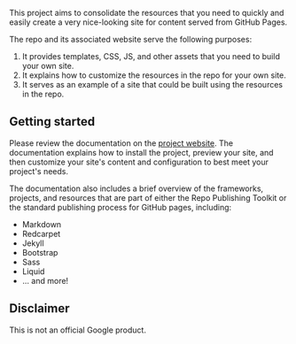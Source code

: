This project aims to consolidate the resources that you need to quickly and
easily create a very nice-looking site for content served from GitHub Pages.

The repo and its associated website serve the following purposes:

1. It provides templates, CSS, JS, and other assets that you need to build
   your own site.
1. It explains how to customize the resources in the repo for your own site.
1. It serves as an example of a site that could be built using the resources
   in the repo.

## Getting started

Please review the documentation on the [project website](site.url).
The documentation explains how to install the project, preview your site,
and then customize your site's content and configuration to best meet your
project's needs.

The documentation also includes a brief overview of the frameworks, projects,
and resources that are part of either the Repo Publishing Toolkit or the
standard publishing process for GitHub pages, including:

* Markdown
* Redcarpet
* Jekyll
* Bootstrap
* Sass
* Liquid
* ... and more!

## Disclaimer

This is not an official Google product.

